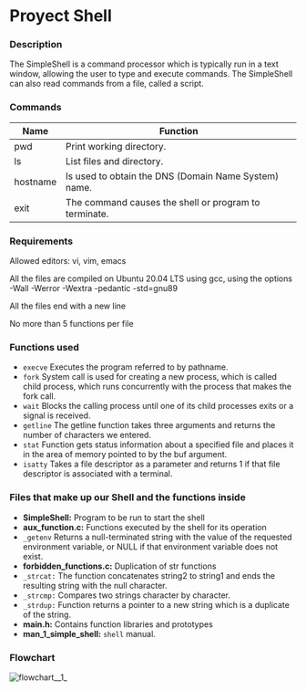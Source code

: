 # Proyect Shell

### Description
The SimpleShell is a command processor which is typically run in a text window, allowing the user to type and execute commands. The SimpleShell can also read commands from a file, called a script.

### Commands

| Name | Function |
| --- | --- |
| pwd | Print working directory. |
| ls | List files and directory. |
| hostname | Is used to obtain the DNS (Domain Name System) name. |
| exit | The command causes the shell or program to terminate. |

### Requirements
Allowed editors: vi, vim, emacs

All the files are compiled on Ubuntu 20.04 LTS using gcc, using the options -Wall -Werror -Wextra -pedantic -std=gnu89

All the files end with a new line

No more than 5 functions per file

### Functions used
- ``execve`` Executes the program referred to by pathname.
- ``fork`` System call is used for creating a new process, which is called child process, which runs concurrently with the process that makes the fork call. 
- ``wait`` Blocks the calling process until one of its child processes exits or a signal is received.
- ``getline`` The getline function takes three arguments and returns the number of characters we entered.
- ``stat`` Function gets status information about a specified file and places it in the area of memory pointed to by the buf argument.
- ``isatty`` Takes a file descriptor as a parameter and returns 1 if that file descriptor is associated with a terminal.

### Files that make up our Shell and the functions inside
- **SimpleShell:** Program to be run to start the shell
- **aux_function.c:** Functions executed by the shell for its operation
- ``_getenv`` Returns a null-terminated string with the value of the requested environment variable, or NULL if that environment variable does not exist.
- **forbidden_functions.c:** Duplication of str functions
- ``_strcat:`` The function concatenates string2 to string1 and ends the resulting string with the null character.
- ``_strcmp:`` Compares two strings character by character.
- ``_strdup:`` Function returns a pointer to a new string which is a duplicate of the string.
- **main.h:** Contains function libraries and prototypes
- **man_1_simple_shell:** ``shell`` manual.

### Flowchart
![flowchart__1_](https://user-images.githubusercontent.com/113934944/207389689-e35d03ef-78fd-45c0-b93a-031a293d4876.jpg)

